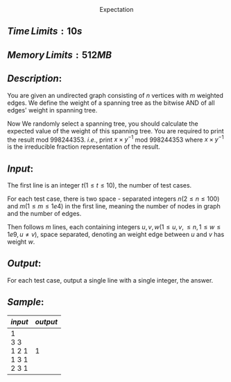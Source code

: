 <center>
    Expectation
</center>



## $Time \, Limits: 10s$

## $Memory \, Limits: 512MB$



## $Description:$

You are given an undirected graph consisting of $n$ vertices with $m$ weighted edges. We define the weight of a spanning tree as the bitwise AND of all edges' weight in spanning tree.

Now We randomly select a spanning tree, you should calculate the expected value of the weight of this spanning tree. You are required to print the result mod $998244353$. $i.e.$, print $x \times y^{-1}$ mod $998244353$ where $x \times y ^ {-1}$ is the irreducible fraction representation of the result.



## $Input:$

The first line is an integer $t(1 \leq t \leq 10)$, the number of test cases.

For each test case, there is two space - separated integers $n(2 \leq n \leq 100)$ and $m(1 \leq m ≤ 1e4)$ in the first line, meaning the number of nodes in graph and the number of edges.

Then follows $m$ lines, each containing integers $u, v, w(1 \leq u, v, \leq n, 1 \leq w \leq 1e9, u \neq v)$, space separated, denoting an weight edge between $u$ and $v$ has weight $w$.



## $Output:$

For each test case, output a single line with a single integer, the answer.



## $Sample:$

| $input$                                       | $output$ |
| --------------------------------------------- | -------- |
| 1<br />3 3 <br />1 2 1 <br />1 3 1<br />2 3 1 | 1        |

